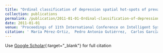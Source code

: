 ```yaml
---
title: "Ordinal classification of depression spatial hot-spots of prevalence"
collection: publications
permalink: /publication/2011-01-01-Ordinal-classification-of-depression-spatial-hot-spots-of-prevalence
date: 2011-01-01
venue: 'Proceedings of 11th International Conference on Intelligent Systems Design andApplications (ISDA 2011)'
citation: ' María Pérez-Ortiz,  Pedro Antonio Gutiérrez,  Carlos García-Alonso,  L. Salvador Carulla,  J.A. Salinas Pérez,  César Hervás-Martínez, &quot;Ordinal classification of depression spatial hot-spots of prevalence.&quot; Proceedings of 11th International Conference on Intelligent Systems Design andApplications (ISDA 2011), 2011, pp. 1170-1175.'
---
```

Use [Google Scholar](https://scholar.google.com/scholar?q=Ordinal+classification+of+depression+spatial+hot+spots+of+prevalence){:target="_blank"} for full citation